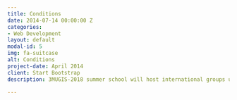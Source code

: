 ```yaml
---
title: Conditions
date: 2014-07-14 00:00:00 Z
categories:
- Web Development
layout: default
modal-id: 5
img: fa-suitcase
alt: Conditions
project-date: April 2014
client: Start Bootstrap
description: 3MUGIS-2018 summer school will host international groups up to 30-35 students. Students will be provided with accommodation at the university campus, two meals per day and all necessary material for courses. Visa support, including preparation of the invitation letters, will be also provided by the organizers

---
```


